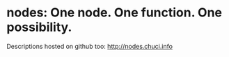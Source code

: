 # nodes: One node. One function. One possibility.
Descriptions hosted on github too: http://nodes.chuci.info
